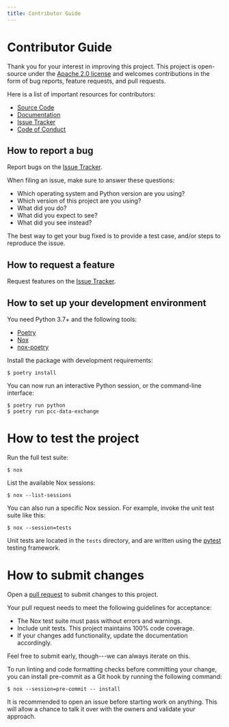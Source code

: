 ```yaml
---
title: Contributor Guide
---
```

# Contributor Guide

Thank you for your interest in improving this project. This project is
open-source under the [Apache 2.0
license](https://opensource.org/licenses/Apache-2.0) and welcomes
contributions in the form of bug reports, feature requests, and pull
requests.

Here is a list of important resources for contributors:

-   [Source Code](https://github.com/ld4p/pcc-data-exchange)
-   [Documentation](https://pcc-data-exchange.readthedocs.io/)
-   [Issue Tracker](https://github.com/ld4p/pcc-data-exchange/issues)
-   [Code of Conduct](CODE_OF_CONDUCT.md)

## How to report a bug

Report bugs on the [Issue Tracker](https://github.com/ld4p/pcc-data-exchange/issues).

When filing an issue, make sure to answer these questions:

-   Which operating system and Python version are you using?
-   Which version of this project are you using?
-   What did you do?
-   What did you expect to see?
-   What did you see instead?

The best way to get your bug fixed is to provide a test case, and/or
steps to reproduce the issue.

## How to request a feature

Request features on the [Issue
Tracker](https://github.com/ld4p/pcc-data-exchange/issues).

## How to set up your development environment

You need Python 3.7+ and the following tools:

-   [Poetry](https://python-poetry.org/)
-   [Nox](https://nox.thea.codes/)
-   [nox-poetry](https://nox-poetry.readthedocs.io/)

Install the package with development requirements:

``` console
$ poetry install
```

You can now run an interactive Python session, or the command-line
interface:

``` console
$ poetry run python
$ poetry run pcc-data-exchange
```

# How to test the project

Run the full test suite:

``` console
$ nox
```

List the available Nox sessions:

``` console
$ nox --list-sessions
```

You can also run a specific Nox session. For example, invoke the unit
test suite like this:

``` console
$ nox --session=tests
```

Unit tests are located in the `tests` directory, and are written using
the [pytest](https://pytest.readthedocs.io/) testing framework.

# How to submit changes

Open a [pull request](https://github.com/ld4p/pcc-data-exchange/pulls) to
submit changes to this project.

Your pull request needs to meet the following guidelines for acceptance:

-   The Nox test suite must pass without errors and warnings.
-   Include unit tests. This project maintains 100% code coverage.
-   If your changes add functionality, update the documentation
    accordingly.

Feel free to submit early, though---we can always iterate on this.

To run linting and code formatting checks before committing your change,
you can install pre-commit as a Git hook by running the following
command:

``` console
$ nox --session=pre-commit -- install
```

It is recommended to open an issue before starting work on anything.
This will allow a chance to talk it over with the owners and validate
your approach.
